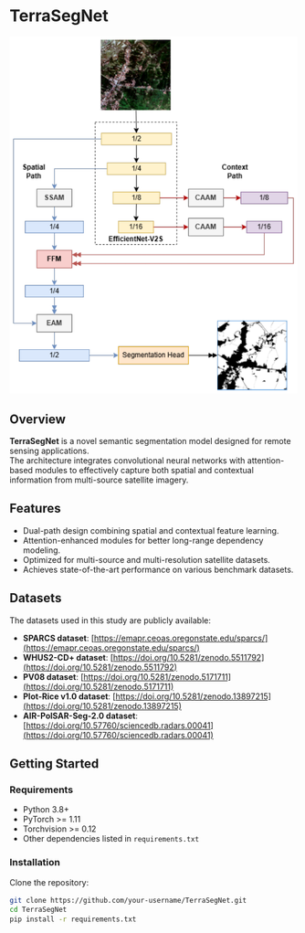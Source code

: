 # TerraSegNet

![TerraSegNet Architecture](./doc/TerraSegNet.png)

## Overview
**TerraSegNet** is a novel semantic segmentation model designed for remote sensing applications.  
The architecture integrates convolutional neural networks with attention-based modules to effectively capture both spatial and contextual information from multi-source satellite imagery.  

## Features
- Dual-path design combining spatial and contextual feature learning.
- Attention-enhanced modules for better long-range dependency modeling.
- Optimized for multi-source and multi-resolution satellite datasets.
- Achieves state-of-the-art performance on various benchmark datasets.

## Datasets
The datasets used in this study are publicly available:

- **SPARCS dataset**: [https://emapr.ceoas.oregonstate.edu/sparcs/](https://emapr.ceoas.oregonstate.edu/sparcs/)  
- **WHUS2-CD+ dataset**: [https://doi.org/10.5281/zenodo.5511792](https://doi.org/10.5281/zenodo.5511792)  
- **PV08 dataset**: [https://doi.org/10.5281/zenodo.5171711](https://doi.org/10.5281/zenodo.5171711)  
- **Plot-Rice v1.0 dataset**: [https://doi.org/10.5281/zenodo.13897215](https://doi.org/10.5281/zenodo.13897215)  
- **AIR-PolSAR-Seg-2.0 dataset**: [https://doi.org/10.57760/sciencedb.radars.00041](https://doi.org/10.57760/sciencedb.radars.00041)  

## Getting Started
### Requirements
- Python 3.8+
- PyTorch >= 1.11
- Torchvision >= 0.12
- Other dependencies listed in `requirements.txt`

### Installation
Clone the repository:
```bash
git clone https://github.com/your-username/TerraSegNet.git
cd TerraSegNet
pip install -r requirements.txt
